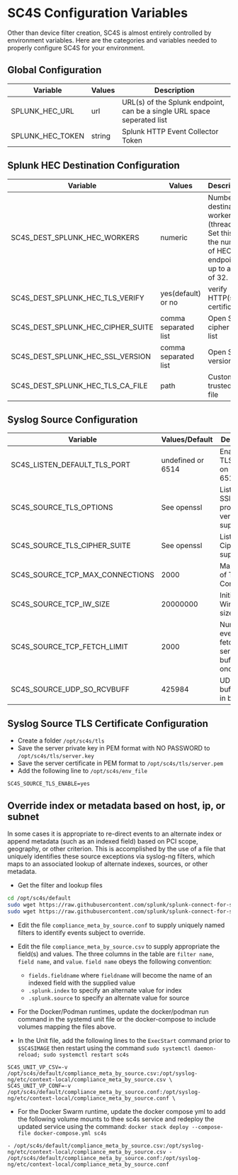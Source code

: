 # SC4S Configuration Variables

Other than device filter creation, SC4S is almost entirely controlled by environment variables.  Here are the categories
and variables needed to properly configure SC4S for your environment.

## Global Configuration

| Variable | Values        | Description |
|----------|---------------|-------------|
| SPLUNK_HEC_URL | url | URL(s) of the Splunk endpoint, can be a single URL space seperated list |
| SPLUNK_HEC_TOKEN | string | Splunk HTTP Event Collector Token |


## Splunk HEC Destination Configuration

| Variable | Values        | Description |
|----------|---------------|-------------|
| SC4S_DEST_SPLUNK_HEC_WORKERS | numeric | Number of destination workers (threads).  Set this to the number of HEC endpoints up to a max of 32. |
| SC4S_DEST_SPLUNK_HEC_TLS_VERIFY | yes(default) or no | verify HTTP(s) certificate |
| SC4S_DEST_SPLUNK_HEC_CIPHER_SUITE | comma separated list | Open SSL cipher suite list |
| SC4S_DEST_SPLUNK_HEC_SSL_VERSION |  comma separated list | Open SSL version list |
| SC4S_DEST_SPLUNK_HEC_TLS_CA_FILE | path | Custom trusted cert file |

## Syslog Source Configuration

| Variable | Values/Default | Description |
|----------|----------------|-------------|
| SC4S_LISTEN_DEFAULT_TLS_PORT | undefined or 6514 | Enable a TLS listener on port 6514 |
| SC4S_SOURCE_TLS_OPTIONS | See openssl | List of SSl/TLS protocol versions to support | 
| SC4S_SOURCE_TLS_CIPHER_SUITE | See openssl | List of Ciphers to support |
| SC4S_SOURCE_TCP_MAX_CONNECTIONS | 2000 | Max number of TCP Connections |
| SC4S_SOURCE_TCP_IW_SIZE | 20000000 | Initial Window size |
| SC4S_SOURCE_TCP_FETCH_LIMIT | 2000 | Number of events to fetch from server buffer at once |
| SC4S_SOURCE_UDP_SO_RCVBUFF | 425984 | UDP server buffer size in bytes |


## Syslog Source TLS Certificate Configuration

* Create a folder ``/opt/sc4s/tls``
* Save the server private key in PEM format with NO PASSWORD to ``/opt/sc4s/tls/server.key``
* Save the server certificate in PEM format to ``/opt/sc4s/tls/server.pem``
* Add the following line to ``/opt/sc4s/env_file``

```dotenv
SC4S_SOURCE_TLS_ENABLE=yes
```

## Override index or metadata based on host, ip, or subnet

In some cases it is appropriate to re-direct events to an alternate index or append metadata (such as an
indexed field) based on PCI scope, geography, or other criterion.  This is accomplished by the use
of a file that uniquely identifies these source exceptions via syslog-ng filters,
which maps to an associated lookup of alternate indexes, sources, or other metadata.

* Get the filter and lookup files
```bash
cd /opt/sc4s/default
sudo wget https://raw.githubusercontent.com/splunk/splunk-connect-for-syslog/master/package/etc/context-local/compliance_meta_by_source.conf
sudo wget https://raw.githubusercontent.com/splunk/splunk-connect-for-syslog/master/package/etc/context-local/compliance_meta_by_source.csv
```
* Edit the file ``compliance_meta_by_source.conf`` to supply uniquely named filters to identify events subject to override.
* Edit the file ``compliance_meta_by_source.csv``  to supply appropriate the field(s) and values.
The three columns in the table are `filter name`, `field name`, and `value`.  `field name` obeys the following convention:
    * ``fields.fieldname`` where `fieldname` will become the name of an indexed field with the supplied value
    * ``.splunk.index`` to specify an alternate value for index
    * ``.splunk.source`` to specify an alternate value for source 
    
* For the Docker/Podman runtimes, update the docker/podman run command in the systemd unit file or the docker-compose to
include volumes mapping the files above.
* In the Unit file, add the following lines to the `ExecStart` command prior to `$SC4SIMAGE` then restart using the command
``sudo systemctl daemon-reload; sudo systemctl restart sc4s``

``
SC4S_UNIT_VP_CSV=-v /opt/sc4s/default/compliance_meta_by_source.csv:/opt/syslog-ng/etc/context-local/compliance_meta_by_source.csv \
SC4S_UNIT_VP_CONF=-v /opt/sc4s/default/compliance_meta_by_source.conf:/opt/syslog-ng/etc/context-local/compliance_meta_by_source.conf \
``

* For the Docker Swarm runtime, update the docker compose yml to add the following volume mounts to thee sc4s service and
redeploy the updated service using the command:
``docker stack deploy --compose-file docker-compose.yml sc4s``
 
``
      - /opt/sc4s/default/compliance_meta_by_source.csv:/opt/syslog-ng/etc/context-local/compliance_meta_by_source.csv
      - /opt/sc4s/default/compliance_meta_by_source.conf:/opt/syslog-ng/etc/context-local/compliance_meta_by_source.conf
``

